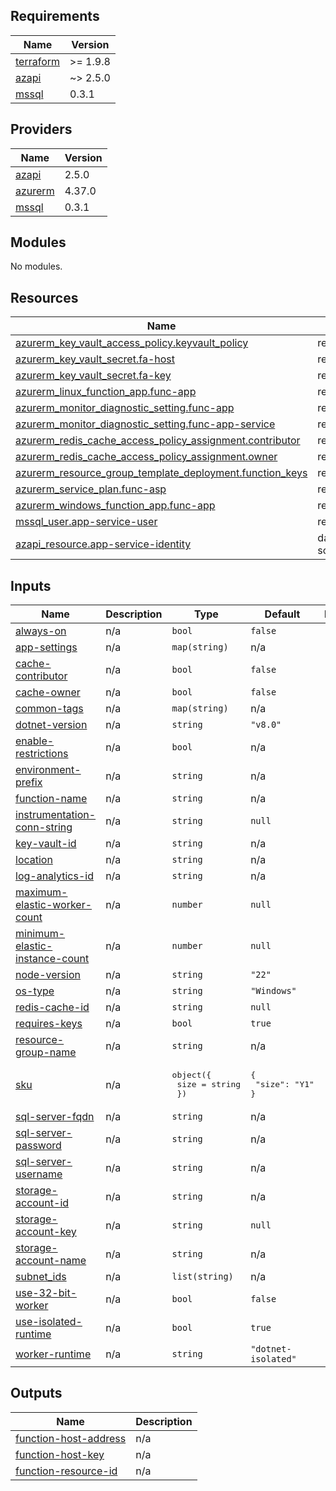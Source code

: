 <!-- BEGIN_TF_DOCS -->
## Requirements

| Name | Version |
|------|---------|
| <a name="requirement_terraform"></a> [terraform](#requirement\_terraform) | >= 1.9.8 |
| <a name="requirement_azapi"></a> [azapi](#requirement\_azapi) | ~> 2.5.0 |
| <a name="requirement_mssql"></a> [mssql](#requirement\_mssql) | 0.3.1 |

## Providers

| Name | Version |
|------|---------|
| <a name="provider_azapi"></a> [azapi](#provider\_azapi) | 2.5.0 |
| <a name="provider_azurerm"></a> [azurerm](#provider\_azurerm) | 4.37.0 |
| <a name="provider_mssql"></a> [mssql](#provider\_mssql) | 0.3.1 |

## Modules

No modules.

## Resources

| Name | Type |
|------|------|
| [azurerm_key_vault_access_policy.keyvault_policy](https://registry.terraform.io/providers/hashicorp/azurerm/latest/docs/resources/key_vault_access_policy) | resource |
| [azurerm_key_vault_secret.fa-host](https://registry.terraform.io/providers/hashicorp/azurerm/latest/docs/resources/key_vault_secret) | resource |
| [azurerm_key_vault_secret.fa-key](https://registry.terraform.io/providers/hashicorp/azurerm/latest/docs/resources/key_vault_secret) | resource |
| [azurerm_linux_function_app.func-app](https://registry.terraform.io/providers/hashicorp/azurerm/latest/docs/resources/linux_function_app) | resource |
| [azurerm_monitor_diagnostic_setting.func-app](https://registry.terraform.io/providers/hashicorp/azurerm/latest/docs/resources/monitor_diagnostic_setting) | resource |
| [azurerm_monitor_diagnostic_setting.func-app-service](https://registry.terraform.io/providers/hashicorp/azurerm/latest/docs/resources/monitor_diagnostic_setting) | resource |
| [azurerm_redis_cache_access_policy_assignment.contributor](https://registry.terraform.io/providers/hashicorp/azurerm/latest/docs/resources/redis_cache_access_policy_assignment) | resource |
| [azurerm_redis_cache_access_policy_assignment.owner](https://registry.terraform.io/providers/hashicorp/azurerm/latest/docs/resources/redis_cache_access_policy_assignment) | resource |
| [azurerm_resource_group_template_deployment.function_keys](https://registry.terraform.io/providers/hashicorp/azurerm/latest/docs/resources/resource_group_template_deployment) | resource |
| [azurerm_service_plan.func-asp](https://registry.terraform.io/providers/hashicorp/azurerm/latest/docs/resources/service_plan) | resource |
| [azurerm_windows_function_app.func-app](https://registry.terraform.io/providers/hashicorp/azurerm/latest/docs/resources/windows_function_app) | resource |
| [mssql_user.app-service-user](https://registry.terraform.io/providers/betr-io/mssql/0.3.1/docs/resources/user) | resource |
| [azapi_resource.app-service-identity](https://registry.terraform.io/providers/azure/azapi/latest/docs/data-sources/resource) | data source |

## Inputs

| Name | Description | Type | Default | Required |
|------|-------------|------|---------|:--------:|
| <a name="input_always-on"></a> [always-on](#input\_always-on) | n/a | `bool` | `false` | no |
| <a name="input_app-settings"></a> [app-settings](#input\_app-settings) | n/a | `map(string)` | n/a | yes |
| <a name="input_cache-contributor"></a> [cache-contributor](#input\_cache-contributor) | n/a | `bool` | `false` | no |
| <a name="input_cache-owner"></a> [cache-owner](#input\_cache-owner) | n/a | `bool` | `false` | no |
| <a name="input_common-tags"></a> [common-tags](#input\_common-tags) | n/a | `map(string)` | n/a | yes |
| <a name="input_dotnet-version"></a> [dotnet-version](#input\_dotnet-version) | n/a | `string` | `"v8.0"` | no |
| <a name="input_enable-restrictions"></a> [enable-restrictions](#input\_enable-restrictions) | n/a | `bool` | n/a | yes |
| <a name="input_environment-prefix"></a> [environment-prefix](#input\_environment-prefix) | n/a | `string` | n/a | yes |
| <a name="input_function-name"></a> [function-name](#input\_function-name) | n/a | `string` | n/a | yes |
| <a name="input_instrumentation-conn-string"></a> [instrumentation-conn-string](#input\_instrumentation-conn-string) | n/a | `string` | `null` | no |
| <a name="input_key-vault-id"></a> [key-vault-id](#input\_key-vault-id) | n/a | `string` | n/a | yes |
| <a name="input_location"></a> [location](#input\_location) | n/a | `string` | n/a | yes |
| <a name="input_log-analytics-id"></a> [log-analytics-id](#input\_log-analytics-id) | n/a | `string` | n/a | yes |
| <a name="input_maximum-elastic-worker-count"></a> [maximum-elastic-worker-count](#input\_maximum-elastic-worker-count) | n/a | `number` | `null` | no |
| <a name="input_minimum-elastic-instance-count"></a> [minimum-elastic-instance-count](#input\_minimum-elastic-instance-count) | n/a | `number` | `null` | no |
| <a name="input_node-version"></a> [node-version](#input\_node-version) | n/a | `string` | `"22"` | no |
| <a name="input_os-type"></a> [os-type](#input\_os-type) | n/a | `string` | `"Windows"` | no |
| <a name="input_redis-cache-id"></a> [redis-cache-id](#input\_redis-cache-id) | n/a | `string` | `null` | no |
| <a name="input_requires-keys"></a> [requires-keys](#input\_requires-keys) | n/a | `bool` | `true` | no |
| <a name="input_resource-group-name"></a> [resource-group-name](#input\_resource-group-name) | n/a | `string` | n/a | yes |
| <a name="input_sku"></a> [sku](#input\_sku) | n/a | <pre>object({<br>    size = string<br>  })</pre> | <pre>{<br>  "size": "Y1"<br>}</pre> | no |
| <a name="input_sql-server-fqdn"></a> [sql-server-fqdn](#input\_sql-server-fqdn) | n/a | `string` | n/a | yes |
| <a name="input_sql-server-password"></a> [sql-server-password](#input\_sql-server-password) | n/a | `string` | n/a | yes |
| <a name="input_sql-server-username"></a> [sql-server-username](#input\_sql-server-username) | n/a | `string` | n/a | yes |
| <a name="input_storage-account-id"></a> [storage-account-id](#input\_storage-account-id) | n/a | `string` | n/a | yes |
| <a name="input_storage-account-key"></a> [storage-account-key](#input\_storage-account-key) | n/a | `string` | `null` | no |
| <a name="input_storage-account-name"></a> [storage-account-name](#input\_storage-account-name) | n/a | `string` | n/a | yes |
| <a name="input_subnet_ids"></a> [subnet\_ids](#input\_subnet\_ids) | n/a | `list(string)` | n/a | yes |
| <a name="input_use-32-bit-worker"></a> [use-32-bit-worker](#input\_use-32-bit-worker) | n/a | `bool` | `false` | no |
| <a name="input_use-isolated-runtime"></a> [use-isolated-runtime](#input\_use-isolated-runtime) | n/a | `bool` | `true` | no |
| <a name="input_worker-runtime"></a> [worker-runtime](#input\_worker-runtime) | n/a | `string` | `"dotnet-isolated"` | no |

## Outputs

| Name | Description |
|------|-------------|
| <a name="output_function-host-address"></a> [function-host-address](#output\_function-host-address) | n/a |
| <a name="output_function-host-key"></a> [function-host-key](#output\_function-host-key) | n/a |
| <a name="output_function-resource-id"></a> [function-resource-id](#output\_function-resource-id) | n/a |
<!-- END_TF_DOCS -->